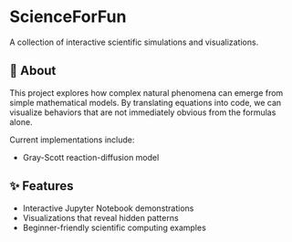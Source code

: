 # ScienceForFun

A collection of interactive scientific simulations and visualizations.

## 🚀 About
This project explores how complex natural phenomena can emerge from simple mathematical models. By translating equations into code, we can visualize behaviors that are not immediately obvious from the formulas alone.

Current implementations include:
- Gray-Scott reaction-diffusion model

## ✨ Features
- Interactive Jupyter Notebook demonstrations
- Visualizations that reveal hidden patterns
- Beginner-friendly scientific computing examples
